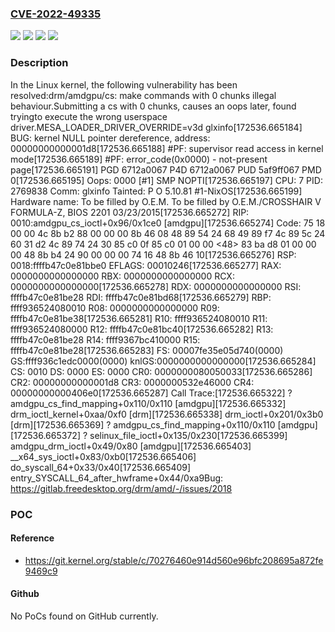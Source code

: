 ### [CVE-2022-49335](https://cve.mitre.org/cgi-bin/cvename.cgi?name=CVE-2022-49335)
![](https://img.shields.io/static/v1?label=Product&message=Linux&color=blue)
![](https://img.shields.io/static/v1?label=Version&message=&color=brightgreen)
![](https://img.shields.io/static/v1?label=Version&message=1da177e4c3f41524e886b7f1b8a0c1fc7321cac2%20&color=brightgreen)
![](https://img.shields.io/static/v1?label=Vulnerability&message=n%2Fa&color=blue)

### Description

In the Linux kernel, the following vulnerability has been resolved:drm/amdgpu/cs: make commands with 0 chunks illegal behaviour.Submitting a cs with 0 chunks, causes an oops later, found tryingto execute the wrong userspace driver.MESA_LOADER_DRIVER_OVERRIDE=v3d glxinfo[172536.665184] BUG: kernel NULL pointer dereference, address: 00000000000001d8[172536.665188] #PF: supervisor read access in kernel mode[172536.665189] #PF: error_code(0x0000) - not-present page[172536.665191] PGD 6712a0067 P4D 6712a0067 PUD 5af9ff067 PMD 0[172536.665195] Oops: 0000 [#1] SMP NOPTI[172536.665197] CPU: 7 PID: 2769838 Comm: glxinfo Tainted: P           O      5.10.81 #1-NixOS[172536.665199] Hardware name: To be filled by O.E.M. To be filled by O.E.M./CROSSHAIR V FORMULA-Z, BIOS 2201 03/23/2015[172536.665272] RIP: 0010:amdgpu_cs_ioctl+0x96/0x1ce0 [amdgpu][172536.665274] Code: 75 18 00 00 4c 8b b2 88 00 00 00 8b 46 08 48 89 54 24 68 49 89 f7 4c 89 5c 24 60 31 d2 4c 89 74 24 30 85 c0 0f 85 c0 01 00 00 <48> 83 ba d8 01 00 00 00 48 8b b4 24 90 00 00 00 74 16 48 8b 46 10[172536.665276] RSP: 0018:ffffb47c0e81bbe0 EFLAGS: 00010246[172536.665277] RAX: 0000000000000000 RBX: 0000000000000000 RCX: 0000000000000000[172536.665278] RDX: 0000000000000000 RSI: ffffb47c0e81be28 RDI: ffffb47c0e81bd68[172536.665279] RBP: ffff936524080010 R08: 0000000000000000 R09: ffffb47c0e81be38[172536.665281] R10: ffff936524080010 R11: ffff936524080000 R12: ffffb47c0e81bc40[172536.665282] R13: ffffb47c0e81be28 R14: ffff9367bc410000 R15: ffffb47c0e81be28[172536.665283] FS:  00007fe35e05d740(0000) GS:ffff936c1edc0000(0000) knlGS:0000000000000000[172536.665284] CS:  0010 DS: 0000 ES: 0000 CR0: 0000000080050033[172536.665286] CR2: 00000000000001d8 CR3: 0000000532e46000 CR4: 00000000000406e0[172536.665287] Call Trace:[172536.665322]  ? amdgpu_cs_find_mapping+0x110/0x110 [amdgpu][172536.665332]  drm_ioctl_kernel+0xaa/0xf0 [drm][172536.665338]  drm_ioctl+0x201/0x3b0 [drm][172536.665369]  ? amdgpu_cs_find_mapping+0x110/0x110 [amdgpu][172536.665372]  ? selinux_file_ioctl+0x135/0x230[172536.665399]  amdgpu_drm_ioctl+0x49/0x80 [amdgpu][172536.665403]  __x64_sys_ioctl+0x83/0xb0[172536.665406]  do_syscall_64+0x33/0x40[172536.665409]  entry_SYSCALL_64_after_hwframe+0x44/0xa9Bug: https://gitlab.freedesktop.org/drm/amd/-/issues/2018

### POC

#### Reference
- https://git.kernel.org/stable/c/70276460e914d560e96bfc208695a872fe9469c9

#### Github
No PoCs found on GitHub currently.

